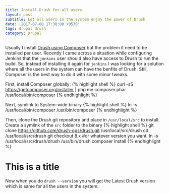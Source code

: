 ```yaml
---
title: Install Drush for all users
layout: post
subtitle: Let all users in the system enjoy the power of Drush
date: '2017-07-08 17:30:00 +0530'
tags: drupal drush
category: Drupal
---
```


Usually I install [Drush using Composer](http://whaaat.com/installing-drush-9-using-composer) but the problem it need to be installed per user. Recently I came across a situation while configuring Jenkins that the `jenkins` user should also have access to Drush to run the build. So, instead of installing it again for `jenkins` I was looking for a solution where all the users in the system can have the benfits of Drush. Still, Composer is the best way to do it with some minor tweaks.

First, install Composer globally:
{% highlight shell %}
curl -sS https://getcomposer.org/installer | php
mv composer.phar /usr/local/bin/composer
{% endhighlight %}

Next, symlink to System-wide binary
{% highlight shell %}
ln -s /usr/local/bin/composer /usr/bin/composer
{% endhighlight %}

Then, clone the Drush git repository and place in `/usr/local/src` to install. Create a symlink of the `src` folder to the binary
{% highlight shell %}
git clone https://github.com/drush-ops/drush.git /usr/local/src/drush
cd /usr/local/src/drush
git checkout 8.x  #or whatever version you want.
ln -s /usr/local/src/drush/drush /usr/bin/drush
composer install
{% endhighlight %}

# This is a title

Now when you do `drush --version` you will get the Latest Drush version which is same for all the users in the system.
